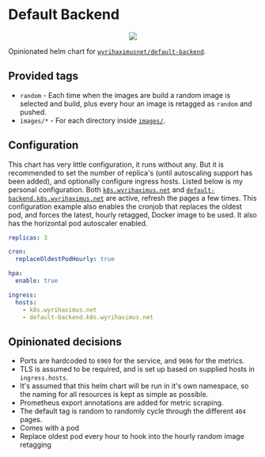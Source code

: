 # Default Backend

<p align="center">
  <img src="https://helm.wyrihaximus.net/images/charts/default-backend.png">
</p>

Opinionated helm chart for [`wyrihaximusnet/default-backend`](https://github.com/wyrihaximusnet/docker-default-backend).

## Provided tags

* `random` - Each time when the images are build a random image is selected and build, plus every hour an image is retagged as `random` and pushed.
* `images/*` - For each directory inside [`images/`](https://github.com/WyriHaximusNet/docker-default-backend/tree/master/images).

## Configuration

This chart has very little configuration, it runs without any. But it is recommended to set the number of replica's 
(until autoscaling support has been added), and optionally configure ingress hosts. Listed below is my personal 
configuration. Both [`k8s.wyrihaximus.net`](https://k8s.wyrihaximus.net/) and 
[`default-backend.k8s.wyrihaximus.net`](https://default-backend.k8s.wyrihaximus.net/) are active, refresh the pages a 
few times. This configuration example also enables the cronjob that replaces the oldest pod, and forces the latest, 
hourly retagged, Docker image to be used. It also has the horizontal pod autoscaler enabled.

```yaml
replicas: 3

cron:
  replaceOldestPodHourly: true

hpa:
  enable: true

ingress:
  hosts:
    - k8s.wyrihaximus.net
    - default-backend.k8s.wyrihaximus.net
```

### 

## Opinionated decisions

* Ports are hardcoded to `6969` for the service, and `9696` for the metrics.
* TLS is assumed to be required, and is set up based on supplied hosts in `ingress.hosts`.
* It's assumed that this helm chart will be run in it's own namespace, so the naming for all resources is kept as simple as possible.
* Prometheus export annotations are added for metric scraping.
* The default tag is random to randomly cycle through the different `404` pages.
* Comes with a pod
* Replace oldest pod every hour to hook into the hourly random image retagging

